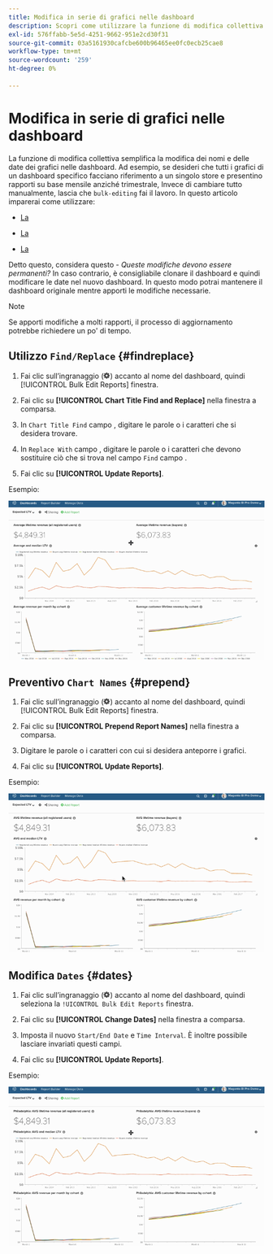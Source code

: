 ```yaml
---
title: Modifica in serie di grafici nelle dashboard
description: Scopri come utilizzare la funzione di modifica collettiva in [!DNL MBI].
exl-id: 576ffabb-5e5d-4251-9662-951e2cd30f31
source-git-commit: 03a5161930cafcbe600b96465ee0fc0ecb25cae8
workflow-type: tm+mt
source-wordcount: '259'
ht-degree: 0%

---
```


# Modifica in serie di grafici nelle dashboard

La funzione di modifica collettiva semplifica la modifica dei nomi e delle date dei grafici nelle dashboard. Ad esempio, se desideri che tutti i grafici di un dashboard specifico facciano riferimento a un singolo store e presentino rapporti su base mensile anziché trimestrale, Invece di cambiare tutto manualmente, lascia che `bulk-editing` fai il lavoro. In questo articolo imparerai come utilizzare:

* [La ](#findreplace)

* [La ](#prepend)

* [La ](#dates)

Detto questo, considera questo - *Queste modifiche devono essere permanenti?* In caso contrario, è consigliabile clonare il dashboard e quindi modificare le date nel nuovo dashboard. In questo modo potrai mantenere il dashboard originale mentre apporti le modifiche necessarie.

>[!NOTE]
>
>Se apporti modifiche a molti rapporti, il processo di aggiornamento potrebbe richiedere un po&#39; di tempo.

## Utilizzo `Find/Replace` {#findreplace}

1. Fai clic sull’ingranaggio (![](../../assets/gear-icon.png)) accanto al nome del dashboard, quindi [!UICONTROL Bulk Edit Reports] finestra.

1. Fai clic su **[!UICONTROL Chart Title Find and Replace]** nella finestra a comparsa.

1. In `Chart Title Find` campo , digitare le parole o i caratteri che si desidera trovare.

1. In `Replace With` campo , digitare le parole o i caratteri che devono sostituire ciò che si trova nel campo `Find` campo .

1. Fai clic su **[!UICONTROL Update Reports]**.

Esempio:

![modifica collettiva](../../assets/bulk_edit.gif)

## Preventivo `Chart Names` {#prepend}

1. Fai clic sull’ingranaggio (![](../../assets/gear-icon.png)) accanto al nome del dashboard, quindi [!UICONTROL Bulk Edit Reports] finestra.

1. Fai clic su **[!UICONTROL Prepend Report Names]** nella finestra a comparsa.

1. Digitare le parole o i caratteri con cui si desidera anteporre i grafici.

1. Fai clic su **[!UICONTROL Update Reports]**.

Esempio:

![prepend](../../assets/prepend.gif)

## Modifica `Dates` {#dates}

1. Fai clic sull’ingranaggio (![](../../assets/gear-icon.png)) accanto al nome del dashboard, quindi seleziona la `!UICONTROL Bulk Edit Reports` finestra.

1. Fai clic su **[!UICONTROL Change Dates]** nella finestra a comparsa.

1. Imposta il nuovo `Start/End Date` e `Time Interval`. È inoltre possibile lasciare invariati questi campi.

1. Fai clic su **[!UICONTROL Update Reports]**.

Esempio:

![modifica delle date](../../assets/dates.gif)
